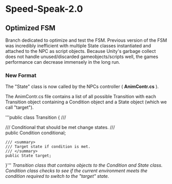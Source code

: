 # Speed-Speak-2.0

## Optimized FSM
Branch dedicated to optimize and test the FSM.
Previous version of the FSM was incredibly inefficient with multiple State classes instantiated and attached to the NPC as script objects.
Because Unity's garbage collect does not handle unused/discarded gameobjects/scripts well, the games performance can decrease immensely in the long run.

### New Format
The "State" class is now called by the NPCs controller ( **AnimContr.cs** ).

The AnimContr.cs file contains a list of all possible Transition with each Transition object containing a Condition object and a State object (which we call "target").

'''public class Transition
{
    /// <summary>
    /// Conditional that should be met change states.
    /// </summary>
    public Condition conditional;

    /// <summary>
    /// Target state if condition is met.
    /// </summary>
    public State target;
}'''
*Transition class that contains objects to the Condition and State class. Condition class checks to see if the current environment meets the condition required to switch to the "target" state.*
